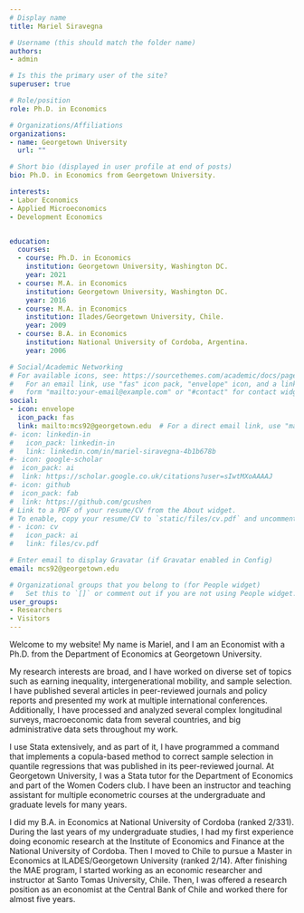 ```yaml
---
# Display name
title: Mariel Siravegna

# Username (this should match the folder name)
authors:
- admin

# Is this the primary user of the site?
superuser: true

# Role/position
role: Ph.D. in Economics

# Organizations/Affiliations
organizations:
- name: Georgetown University
  url: ""

# Short bio (displayed in user profile at end of posts)
bio: Ph.D. in Economics from Georgetown University.

interests:
- Labor Economics
- Applied Microeconomics
- Development Economics


education:
  courses:
  - course: Ph.D. in Economics
    institution: Georgetown University, Washington DC.
    year: 2021
  - course: M.A. in Economics
    institution: Georgetown University, Washington DC.
    year: 2016
  - course: M.A. in Economics
    institution: Ilades/Georgetown University, Chile.
    year: 2009
  - course: B.A. in Economics
    institution: National University of Cordoba, Argentina.
    year: 2006

# Social/Academic Networking
# For available icons, see: https://sourcethemes.com/academic/docs/page-builder/#icons
#   For an email link, use "fas" icon pack, "envelope" icon, and a link in the
#   form "mailto:your-email@example.com" or "#contact" for contact widget.
social:
- icon: envelope
  icon_pack: fas
  link: mailto:mcs92@georgetown.edu  # For a direct email link, use "mailto:test@example.org".
#- icon: linkedin-in
#   icon_pack: linkedin-in
#   link: linkedin.com/in/mariel-siravegna-4b1b678b
#- icon: google-scholar
#  icon_pack: ai
#  link: https://scholar.google.co.uk/citations?user=sIwtMXoAAAAJ
#- icon: github
#  icon_pack: fab
#  link: https://github.com/gcushen
# Link to a PDF of your resume/CV from the About widget.
# To enable, copy your resume/CV to `static/files/cv.pdf` and uncomment the lines below.
# - icon: cv
#   icon_pack: ai
#   link: files/cv.pdf

# Enter email to display Gravatar (if Gravatar enabled in Config)
email: mcs92@georgetown.edu

# Organizational groups that you belong to (for People widget)
#   Set this to `[]` or comment out if you are not using People widget.
user_groups:
- Researchers
- Visitors
---
```

Welcome to my website! 
My name is Mariel, and I am an Economist with a Ph.D. from the Department of Economics at Georgetown University.

My research interests are broad, and I have worked on diverse set of topics such as earning inequality, intergenerational mobility, and sample selection. I have published several articles in peer-reviewed journals and policy reports and presented my work at multiple international conferences. Additionally, I have processed and analyzed several complex longitudinal surveys, macroeconomic data from several countries, and big administrative data sets throughout my work.  

I use Stata extensively, and as part of it, I have programmed a command that implements a copula-based method to correct sample selection in quantile regressions that was published in its peer-reviewed journal. At Georgetown University, I was a Stata tutor for the Department of Economics and part of the Women Coders club. I have been an instructor and teaching assistant for multiple econometric courses at the undergraduate and graduate levels for many years. 

I did my B.A. in Economics at National University of Cordoba (ranked 2/331). During the last years of my undergraduate studies, I had my first experience doing economic research at the Institute of Economics and Finance at the National University of Cordoba. Then I moved to Chile to pursue a Master in Economics at ILADES/Georgetown University (ranked 2/14). After finishing the MAE program, I started working as an economic researcher and instructor at Santo Tomas University, Chile. Then, I was offered a research position as an economist at the Central Bank of Chile and worked there for almost five years.  



